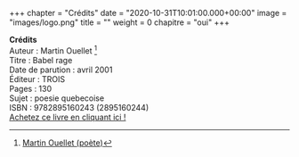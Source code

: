 +++
chapter = "Crédits"
date = "2020-10-31T10:01:00.000+00:00"
image = "images/logo.png"
title = ""
weight = 0
chapitre = "oui"
+++

**Crédits** \
Auteur : Martin Ouellet [^1] \
Titre :	Babel rage \
Date de parution :	avril 2001 \
Éditeur :	TROIS \
Pages :	130 \
Sujet :	poesie quebecoise \
ISBN :	9782895160243 (2895160244) \
[Achetez ce livre en cliquant ici !](https://www.renaud-bray.com/books_product.aspx?id=395086&def=Babel+rage%2COUELLET%2C+MARTIN%2C2895160244&page=184)

[^1]: [Martin Ouellet (poète)](https://fr.wikipedia.org/wiki/Martin_Ouellet_(po%C3%A8te))
